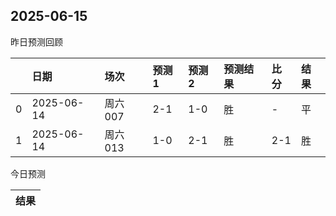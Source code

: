 

 ## 2025-06-15

昨日预测回顾

|    | 日期         | 场次    | 预测1   | 预测2   | 预测结果   | 比分   | 结果   |
|---:|:-----------|:------|:------|:------|:-------|:-----|:-----|
|  0 | 2025-06-14 | 周六007 | 2-1   | 1-0   | 胜      | -    | 平    |
|  1 | 2025-06-14 | 周六013 | 1-0   | 2-1   | 胜      | 2-1  | 胜    |

今日预测

| 结果   |
|------|